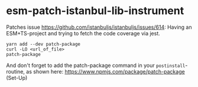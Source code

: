 # esm-patch-istanbul-lib-instrument

Patches issue https://github.com/istanbuljs/istanbuljs/issues/614: Having an ESM+TS-project and trying to fetch the code coverage via jest.

```
yarn add --dev patch-package
curl -LO <url_of_file>
patch-package
```

And don't forget to add the patch-package command in your `postinstall`-routine, as shown here:
https://www.npmjs.com/package/patch-package (Set-Up)
